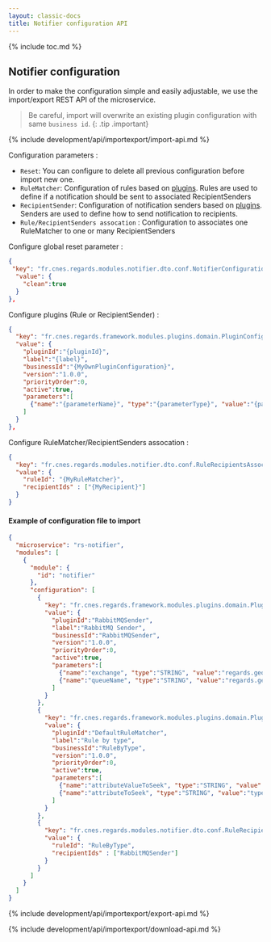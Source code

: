 ```yaml
---
layout: classic-docs
title: Notifier configuration API
---
```


{% include toc.md %}

## Notifier configuration

In order to make the configuration simple and easily adjustable, we use the import/export REST API of the microservice.

> Be careful, import will overwrite an existing plugin configuration with same `business id`.
{: .tip .important}

{% include development/api/importexport/import-api.md %}

Configuration parameters :
 - `Reset`: You can configure to delete all previous configuration before import new one.
 - `RuleMatcher`: Configuration of rules based on [plugins](/development/regards/notifier/api/notifier-plugins/). Rules are used to define if a notification should be sent to associated RecipientSenders
 - `RecipientSender`: Configuration of notification senders based on [plugins](/development/regards/notifier/api/notifier-plugins/). Senders are used to define how to send notification to recipients.
 - `Rule/RecipientSenders assocation` : Configuration to associates one RuleMatcher to one or many RecipientSenders

Configure global reset parameter :
```json
{
 "key": "fr.cnes.regards.modules.notifier.dto.conf.NotifierConfigurationCleaner",
  "value": {
    "clean":true
  }
},
```

Configure plugins (Rule or RecipientSender) :
```json
{
  "key": "fr.cnes.regards.framework.modules.plugins.domain.PluginConfiguration",
  "value": {
    "pluginId":"{pluginId}",
    "label":"{label}",
    "businessId":"{MyOwnPluginConfiguration}",
    "version":"1.0.0",
    "priorityOrder":0,
    "active":true,
    "parameters":[
      {"name":"{parameterName}", "type":"{parameterType}", "value":"{parameterValue}"}
    ]
  }
},
```
Configure RuleMatcher/RecipientSenders  assocation :
```json
{
  "key": "fr.cnes.regards.modules.notifier.dto.conf.RuleRecipientsAssociation",
  "value": {
    "ruleId": "{MyRuleMatcher}",
    "recipientIds" : ["{MyRecipient}"]
  }
}
```

#### Example of configuration file to import

```json
{
  "microservice": "rs-notifier",
  "modules": [
    {
      "module": {
        "id": "notifier"
      },
      "configuration": [
        {
          "key": "fr.cnes.regards.framework.modules.plugins.domain.PluginConfiguration",
          "value": {
            "pluginId":"RabbitMQSender",
            "label":"RabbitMQ Sender",
            "businessId":"RabbitMQSender",
            "version":"1.0.0",
            "priorityOrder":0,
            "active":true,
            "parameters":[
              {"name":"exchange", "type":"STRING", "value":"regards.geode-validation"},
              {"name":"queueName", "type":"STRING", "value":"regards.geode-validation"}
            ]
          }
        },
        {
          "key": "fr.cnes.regards.framework.modules.plugins.domain.PluginConfiguration",
          "value": {
            "pluginId":"DefaultRuleMatcher",
            "label":"Rule by type",
            "businessId":"RuleByType",
            "version":"1.0.0",
            "priorityOrder":0,
            "active":true,
            "parameters":[
              {"name":"attributeValueToSeek", "type":"STRING", "value":"L0A_LR_Packet"},
              {"name":"attributeToSeek", "type":"STRING", "value":"type"}
            ]
          }
        },
        {
          "key": "fr.cnes.regards.modules.notifier.dto.conf.RuleRecipientsAssociation",
          "value": {
            "ruleId": "RuleByType",
            "recipientIds" : ["RabbitMQSender"]
          }
        }
      ]
    }
  ]
}
```

{% include development/api/importexport/export-api.md %}

{% include development/api/importexport/download-api.md %}

